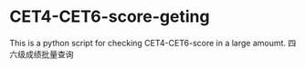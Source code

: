 # CET4-CET6-score-geting
This is a python script for checking CET4-CET6-score in a large amoumt. 四六级成绩批量查询
